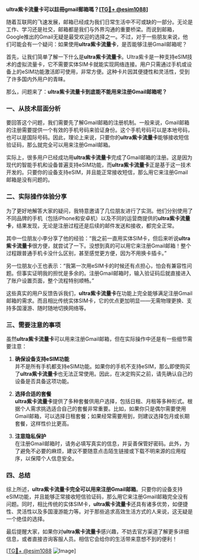 **ultra紫卡流量卡可以註冊gmail郵箱嗎？[[TG💪+ @esim1088](https://t.me/s/esim1088)]**

随着互联网的飞速发展，邮箱已经成为我们日常生活中不可或缺的一部分。无论是工作、学习还是社交，邮箱都是我们与外界沟通的重要桥梁。而说到邮箱，Google推出的Gmail无疑是最受欢迎的选择之一。不过，对于一些朋友来说，他们可能会有一个疑问：如果使用**ultra紫卡流量卡**，是否能够注册Gmail邮箱呢？

首先，让我们简单了解一下什么是**ultra紫卡流量卡**。Ultra紫卡是一种支持eSIM技术的虚拟流量卡，它不需要实体SIM卡就能实现网络连接。用户只需通过手机或设备上的eSIM功能激活即可使用，非常方便。这种卡片因其便捷性和灵活性，受到了许多国内外用户的青睐。

那么，问题来了：**ultra紫卡流量卡到底能不能用来注册Gmail邮箱呢？**

### 一、从技术层面分析

要回答这个问题，我们需要先了解Gmail邮箱的注册机制。一般来说，Gmail邮箱的注册需要提供一个有效的手机号码来验证身份。这个手机号码可以是本地号码，也可以是国际号码。因此，理论上来说，只要你的**ultra紫卡流量卡**能够接收短信验证码，那么就完全可以用来注册Gmail邮箱。

实际上，很多用户已经成功用**ultra紫卡流量卡**完成了Gmail邮箱的注册。这是因为现代的智能手机和设备普遍支持eSIM功能，而**ultra紫卡流量卡**正是基于这一技术开发的。只要你的设备支持eSIM，并且能正常接收短信，那么用它来注册Gmail邮箱是没有问题的。

### 二、实际操作体验分享

为了更好地解答大家的疑问，我特意邀请了几位朋友进行了实测。他们分别使用了不同品牌的手机（包括iPhone和安卓机）以及不同的运营商提供的**ultra紫卡流量卡**，结果发现，无论是注册过程还是后续的邮件发送和接收，都完全正常。

其中一位朋友小李分享了他的经验：“我之前一直用实体SIM卡，但后来听说**ultra紫卡流量卡**很方便，就尝试了一下。没想到真的可以用它来注册Gmail邮箱！整个过程跟普通手机卡没什么区别，甚至感觉更方便，因为不用换卡插卡。”

另一位朋友小王也表示：“我第一次用eSIM卡的时候还有点担心，怕会有兼容性问题。但事实证明我的担忧是多余的。注册Gmail邮箱时，输入验证码后就直接进入了账户设置页面，整个流程特别顺畅。”

这些真实的用户反馈告诉我们，**ultra紫卡流量卡**在功能上完全能够满足注册Gmail邮箱的需求。而且相比传统实体SIM卡，它的优点更加明显——无需物理更换、支持多国漫游、随时随地切换网络等。

### 三、需要注意的事项

虽然**ultra紫卡流量卡**可以用来注册Gmail邮箱，但在实际操作中还是有一些细节需要注意：

1. **确保设备支持eSIM功能**  
   并不是所有手机都支持eSIM功能。如果你的手机不支持eSIM，那么即使购买了**ultra紫卡流量卡**也无法正常使用。因此，在决定购买之前，请先确认自己的设备是否具备这项功能。

2. **选择合适的套餐**  
   **ultra紫卡流量卡**提供了多种套餐供用户选择，包括日租、月租等多种形式。根据个人需求挑选适合自己的套餐非常重要。比如，如果你只是偶尔需要使用Gmail邮箱，可以选择日租套餐；如果经常需要用到，则建议选择包月或长期套餐，这样性价比更高。

3. **注意隐私保护**  
   在注册Gmail邮箱时，请务必填写真实的信息，并妥善保管好密码。此外，为了避免不必要的麻烦，建议不要随意点击陌生链接或下载不明来源的应用程序，以保障个人信息安全。

### 四、总结

综上所述，**ultra紫卡流量卡完全可以用来注册Gmail邮箱**。只要你的设备支持eSIM功能，并且能够正常接收短信验证码，那么用它来注册Gmail邮箱完全没有问题。同时，相比传统的实体SIM卡，**ultra紫卡流量卡**还具有诸多优势，如便捷性、灵活性以及多国漫游能力等。对于那些追求高效生活方式的人来说，这无疑是一个绝佳的选择。

最后提醒大家，如果你对**ultra紫卡流量卡**感兴趣，不妨去官方渠道了解更多详细信息，或者直接咨询客服人员。相信它会给你的生活带来意想不到的便利！

[[TG💪+ @esim1088](https://t.me/s/esim1088) ![Image](https://i.postimg.cc/4NQfJmqS/Snipaste-2025-05-13-00-14-12.png)]